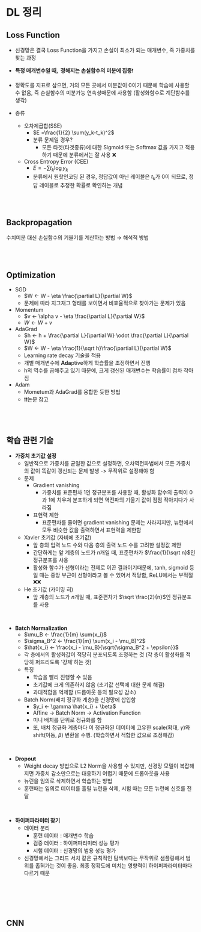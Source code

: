 # DL 정리

## Loss Function

- 신경망은 결국 Loss Function을 가지고 손실이 최소가 되는 매개변수, 즉 가중치를 찾는 과정

- <b>특정 매개변수일 때,  정해지는 손실함수의 미분에 집중</b>❗️

- 정확도를 지표로 삼으면, 거의 모든 곳에서 미분값이 0이기 때문에 학습에 사용할 수 없음, 즉 손실함수의 미분가능 연속성때문에 사용함 (활성화함수로 계단함수를 생각)

- 종류
  - 오차제곱합(SSE)
    - $E =\frac{1}{2} \sum(y_k-t_k)^2$
    - 분류 문제일 경우?
      - 모든 타겟(타겟종류)에 대한 Sigmoid 또는 Softmax 값을 가지고 적용하기 때문에 분류에서는 잘 사용 ❌
  - Cross Entropy Error (CEE)
    - $E = - \sum t_k\log y_k$
    - 분류에서 원핫인코딩 된 경우, 정답값이 아닌 레이블은 $t_k$가 0이 되므로, 정답 레이블로 추정한 확률로 확인하는 개념

<br>

<br>

## Backpropagation

수치미분 대신 손실함수의 기울기를 계산하는 방법 → 해석적 방법

<br>

<br>

## Optimization

- SGD
  - $W ← W - \eta \frac{\partial L}{\partial W}$
  - 문제에 따라 지그재그 형태를 보이면서 비효율적으로 찾아가는 문제가 있음
- Momentum
  - $v ← \alpha v - \eta \frac{\partial L}{\partial W}$ 
  - $W ← W + v$
- AdaGrad
  - $h ← h + \frac{\partial L}{\partial W} \odot \frac{\partial L}{\partial W}$ 
  - $W ← W - \eta \frac{1}{\sqrt h}\frac{\partial L}{\partial W}$ 
  - Learning rate decay 기술을 적용
  - 개별 매개변수에 <b>Ada</b>ptive하게 학습률을 조정하면서 진행
  - h의 역수를 곱해주고 있기 때문에, 크게 갱신된 매개변수는 학습률이 점차 작아짐
- Adam
  - Mometum과 AdaGrad를 융합한 듯한 방법
  - ❗️❗️논문 참고

<br>

<br>

## 학습 관련 기술

- <b>가중치 초기값 설정</b>
  - 일반적으로 가중치를 균일한 값으로 설정하면, 오차역전파법에서 모든 가중치의 값이 똑같이 갱신되는 문제 발생 -> 무작위로 설정해야 함
  - 문제
    - Gradient vanishing
      - 가중치를 표준편차 1인 정규분포를 사용할 때,  활성화 함수의 출력이 0과 1에 치우쳐 분포하게 되면 역전파의 기울기 값이 점점 작아지다가 사라짐
    - 표현력 제한
      - 표준편차를 줄이면 gradient vanishing 문제는 사라지지만, 뉴런에서 모두 비슷한 값을 출력하면서 표현력을 제한함
  - Xavier 초기값 (자비에 초기값)
    - 앞 층의 입력 노드 수와 다음 층의 출력 노드 수를 고려한 설정값 제안
    - 간단하게는 앞 계층의 노드가 $n$개일 때, 표준편차가 $\frac{1}{\sqrt n}$인 정규분포를 사용
    - 활성화 함수가 선형이라는 전제로 이끈 결과이기때문에,  tanh, sigmoid 등 일 때는 중앙 부근이 선형이라고 볼 수 있어서 적당함, ReLU에서는 부적절❌❌
  - He 초기값 (카이밍 히)
    - 앞 계층의 노드가 $n$개일 때, 표준편차가 $\sqrt \frac{2}{n}$인 정규분포를 사용

<br>

- <b>Batch Normalization</b>
  - $\mu_B ← \frac{1}{m} \sum{x_i}$
  - $\sigma_B^2 ← \frac{1}{m} \sum(x_i - \mu_B)^2$
  - $\hat{x_i} ← \frac{x_i - \mu_B}{\sqrt{\sigma_B^2 + \epsilon}}$
  - 각 층에서의 활성화값이 적당히 분포되도록 조정하는 것 (각 층이 활성화를 적당히 퍼뜨리도록 '강제'하는 것)
  - 특징
    - 학습을 빨리 진행할 수 있음
    - 초기값에 크게 의존하지 않음 (초기값 선택에 대한 문제 해결)
    - 과대적합을 억제함 (드롭아웃 등의 필요성 감소)
  - Batch Norm(배치 정규화 계층)을 신경망에 삽입함
    - $y_i ← \gamma \hat{x_i} + \beta$
    - Affine -> Batch Norm -> Activation Function
    - 미니 배치를 단위로 정규화를 함
    - 또, 배치 정규화 계층마다 이 정규화된 데이터에 고유한 scale(확대, $\gamma$)와 shift(이동, $\beta$) 변환을 수행. (학습하면서 적합한 값으로 조정해감)

<br>

- <b>Dropout</b>
  - Weight decay 방법으로 L2 Norm을 사용할 수 있지만, 신경망 모델이 복잡해지면 가중치 감소만으로는 대응하기 어렵기 때문에 드롭아웃을 사용
  - 뉴런을 임의로 삭제하면서 학습하는 방법
  - 훈련때는 임의로 데이터를 흘릴 뉴런을 삭제, 시험 때는 모든 뉴런에 신호를 전달

<br>

- <b>하이퍼파라미터 찾기</b>
  - 데이터 분리
    - 훈련 데이터 : 매개변수 학습
    - 검증 데이터 : 하이퍼파리미터 성능 평가
    - 시험 데이터 : 신경망의 범용 성능 평가
  - 신경망에서는 그리드 서치 같은 규칙적인 탐색보다는 무작위로 샘플링해서 범위를 좁혀가는 것이 좋음. 최종 정확도에 미치는 영향력이 하이퍼파라미터마다 다르기 때문

<br>

<br>

<br>

<br>

## CNN





































































